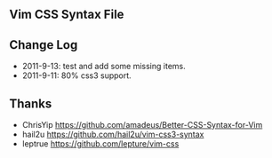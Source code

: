 Vim CSS Syntax File
------------

Change Log
------------
* 2011-9-13: test and add some missing items.
* 2011-9-11: 80% css3 support.

Thanks
------------
* ChrisYip https://github.com/amadeus/Better-CSS-Syntax-for-Vim
* hail2u   https://github.com/hail2u/vim-css3-syntax
* leptrue  https://github.com/lepture/vim-css